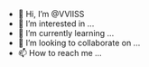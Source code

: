 - 👋 Hi, I’m @VVIISS
- 👀 I’m interested in ...
- 🌱 I’m currently learning ...
- 💞️ I’m looking to collaborate on ...
- 📫 How to reach me ...

<!---
VVIISS/VVIISS is a ✨ special ✨ repository because its `README.md` (this file) appears on your GitHub profile.
You can click the Preview link to take a look at your changes.
--->
